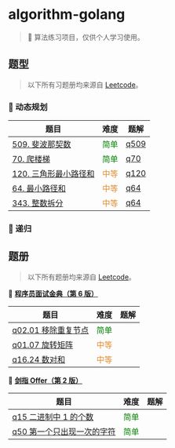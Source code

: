 # algorithm-golang

> 📖 算法练习项目，仅供个人学习使用。

## 题型

> 以下所有习题册均来源自 [Leetcode](https://leetcode.cn/)。

### 🍊 动态规划

| 题目                                                                      | 难度                                    | 题解                                                                                 |
|-------------------------------------------------------------------------|---------------------------------------|------------------------------------------------------------------------------------|
| [509. 斐波那契数](https://leetcode.cn/problems/fibonacci-number/)            | <span style="color:green">简单</span>   | [q509](https://github.com/sssyybil/algorithm-golang/tree/main/bank/questions/q509) |
| [70. 爬楼梯](https://leetcode.cn/problems/climbing-stairs/)                | <span style="color:green">简单</span>   | [q70](https://github.com/sssyybil/algorithm-golang/tree/main/bank/questions/q70)   |
| [120. 三角形最小路径和](https://leetcode.cn/problems/triangle/)                 | <span style="color:#E18A2F">中等</span> | [q120](https://github.com/sssyybil/algorithm-golang/tree/main/bank/questions/q120) |
| [64. 最小路径和](https://leetcode.cn/problems/minimum-path-sum/description/) | <span style="color:#E18A2F">中等</span> | [q64](https://github.com/sssyybil/algorithm-golang/tree/main/bank/questions/q64)   |
| [343. 整数拆分](https://leetcode.cn/problems/integer-break/description/)    | <span style="color:#E18A2F">中等</span> | [q64](https://github.com/sssyybil/algorithm-golang/tree/main/bank/questions/q343)  |

### 🍊 递归

## 题册

> 以下所有题册均来源自 [Leetcode](https://leetcode.cn/)。

🍊 **[程序员面试金典（第 6 版）](https://leetcode.cn/problem-list/xb9lfcwi/)**

| 题目                                                                                                      | 难度                                    | 题解  |
|---------------------------------------------------------------------------------------------------------|---------------------------------------|-----|
| [q02.01 移除重复节点](https://leetcode.cn/problems/remove-duplicate-node-lcci/description/?favorite=xb9lfcwi) | <span style="color:green">简单</span>   |     |
| [q01.07 旋转矩阵](https://leetcode.cn/problems/rotate-matrix-lcci/description/?favorite=xb9lfcwi)           | <span style="color:#E18A2F">中等</span> |     |
| [q16.24 数对和](https://leetcode.cn/problems/pairs-with-sum-lcci/description/)                             | <span style="color:#E18A2F">中等</span> |     |

🍊 **[剑指 Offer（第 2 版）](https://leetcode.cn/problem-list/xb9nqhhg/)**

| 题目                                                                                                           | 难度                                  | 题解  |
|--------------------------------------------------------------------------------------------------------------|-------------------------------------|-----|
| [q15 二进制中 1 的个数](https://leetcode.cn/problems/er-jin-zhi-zhong-1de-ge-shu-lcof/description/)                 | <span style="color:green">简单</span> |     |
| [q50 第一个只出现一次的字符](https://leetcode.cn/problems/di-yi-ge-zhi-chu-xian-yi-ci-de-zi-fu-lcof/?favorite=xb9nqhhg) | <span style="color:green">简单</span> |     |

